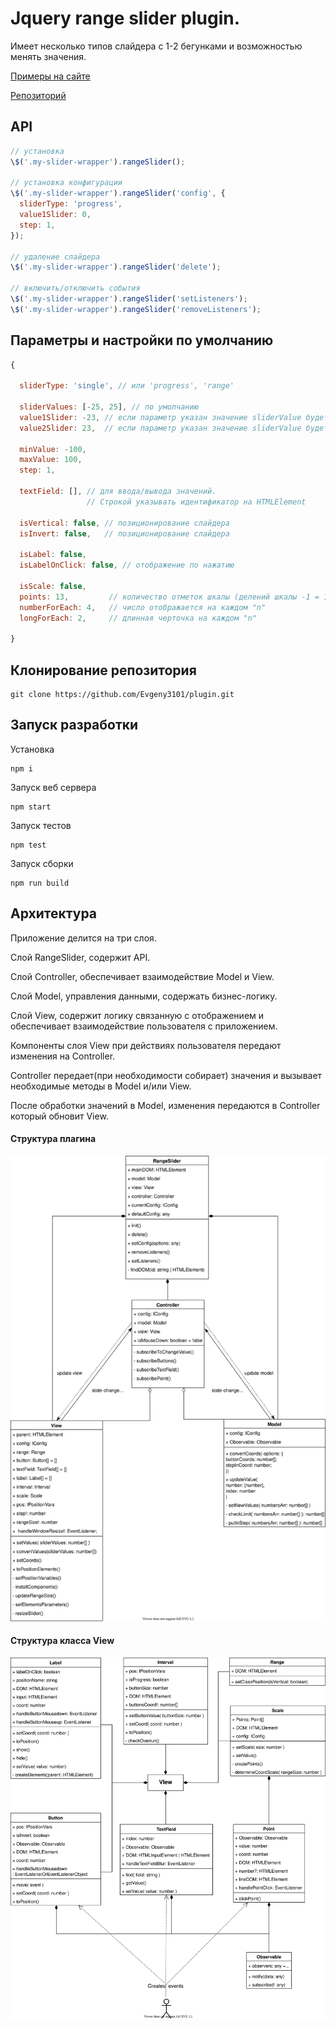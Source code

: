 # Jquery range slider plugin.

Имеет несколько типов слайдера с 1-2 бегунками и возможностью менять значения.

[Примеры на сайте](https://evgeny3101.github.io/plugin/dist/index.html)

[Репозиторий](https://github.com/Evgeny3101/plugin.git)

## API

```js
// установка
\$('.my-slider-wrapper').rangeSlider();

// установка конфигурации
\$('.my-slider-wrapper').rangeSlider('config', {
  sliderType: 'progress',
  value1Slider: 0,
  step: 1,
});

// удаление слайдера
\$('.my-slider-wrapper').rangeSlider('delete');

// включить/отключить события
\$('.my-slider-wrapper').rangeSlider('setListeners');
\$('.my-slider-wrapper').rangeSlider('removeListeners');
```

## Параметры и настройки по умолчанию

```js
{

  sliderType: 'single', // или 'progress', 'range'

  sliderValues: [-25, 25], // по умолчанию
  value1Slider: -23, // если параметр указан значение sliderValue будет переписано
  value2Slider: 23,  // если параметр указан значение sliderValue будет переписано

  minValue: -100,
  maxValue: 100,
  step: 1,

  textField: [], // для ввода/вывода значений.
                 // Строкой указывать идентификатор на HTMLElement

  isVertical: false, // позиционирование слайдера
  isInvert: false,   // позиционирование слайдера

  isLabel: false,
  isLabelOnClick: false, // отображение по нажатию

  isScale: false,
  points: 13,         // количество отметок шкалы (делений шкалы -1 = 12)
  numberForEach: 4,   // число отображается на каждом "n"
  longForEach: 2,     // длинная черточка на каждом "n"

}
```

## Клонирование репозитория

```
git clone https://github.com/Evgeny3101/plugin.git
```

## Запуск разработки

Установка

```
npm i
```

Запуск веб сервера

```
npm start
```

Запуск тестов

```
npm test
```

Запуск сборки

```
npm run build
```

## Архитектура

Приложение делится на три слоя.

Слой RangeSlider, содержит API.

Слой Controller, обеспечивает взаимодействие Model и View.

Слой Model, управления данными, содержать бизнес-логику.

Слой View, содержит логику связанную с отображением и обеспечивает взаимодействие пользователя с приложением.

Компоненты слоя View при действиях пользователя передают изменения на Controller.

Controller передает(при необходимости собирает) значения и вызывает необходимые методы в Model и/или View.

После обработки значений в Model, изменения передаются в Controller который обновит View.

#### Структура плагина

![Plugin structure](uml/slider.svg)

#### Структура класса View

![Class "View" structure](uml/viewComponents.svg)
